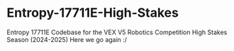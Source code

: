 # Entropy-17711E-High-Stakes
Entropy 17711E Codebase for the VEX V5 Robotics Competition High Stakes Season (2024-2025)
Here we go again :/